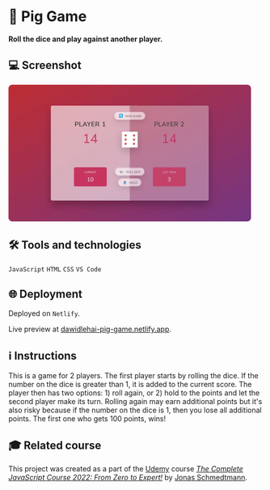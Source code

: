 # 🎲 Pig Game

**Roll the dice and play against another player.**

## 💻 Screenshot
[<img src="pig-game-screenshot-960.webp" alt="Screenshot of the Pig Game game-app" width="480px">](https://dawidlehai-pig-game.netlify.app/)

## 🛠️ Tools and technologies
`JavaScript` `HTML` `CSS` `VS Code`

## 🌐 Deployment
Deployed on `Netlify`.

Live preview at [dawidlehai-pig-game.netlify.app](https://dawidlehai-pig-game.netlify.app/).

## ℹ️ Instructions
This is a game for 2 players. The first player starts by rolling the dice. If the number on the dice is greater than 1, it is added to the current score. The player then has two options: 1) roll again, or 2) hold to the points and let the second player make its turn. Rolling again may earn additional points but it's also risky because if the number on the dice is 1, then you lose all additional points. The first one who gets 100 points, wins!

## 🎓 Related course
This project was created as a part of the [Udemy](https://www.udemy.com/ 'Udemy') course [_The Complete JavaScript Course 2022: From Zero to Expert!_](https://www.udemy.com/course/the-complete-javascript-course/) by [Jonas Schmedtmann](https://twitter.com/jonasschmedtman 'Jonas Schmedtmann on Twitter').
